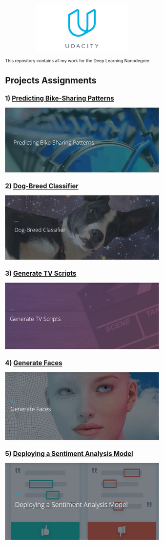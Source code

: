 <img src="./img/logo.png" hspace="20%" width="60%">

This repository contains all my work for the Deep Learning Nanodegree.


# Projects Assignments

## 1) [Predicting Bike-Sharing Patterns](https://github.com/3outeille/DLND-Labs/tree/master/src/project-1-predicting-bike-sharing-patterns)

<img src="./img/1.jpg">

## 2) [Dog-Breed Classifier](https://github.com/3outeille/DLND-Labs/tree/master/src/project-2-dog-breed-classifier)

<img src="./img/2.jpg">

## 3) [Generate TV Scripts](https://github.com/3outeille/DLND-Labs/tree/master/src/project-3-generate-tv-scripts)

<img src="./img/3.jpg">

## 4) [Generate Faces](https://github.com/3outeille/DLND-Labs/tree/master/src/project-4-generate-faces)

<img src="./img/4.jpg">

## 5) [Deploying a Sentiment Analysis Model](https://github.com/3outeille/DLND-Labs/tree/master/src/project-5-deploying-a-sentiment-analysis-model)

<img src="./img/5.jpg">